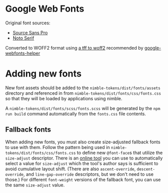 # Google Web Fonts

Original font sources:

* [Source Sans Pro](https://fonts.google.com/specimen/Source+Sans+Pro)
* [Noto Serif](https://fonts.google.com/noto/specimen/Noto+Serif)

Converted to WOFF2 format using [a tff to woff2](https://everythingfonts.com/ttf-to-woff2) recommended by [google-webfonts-helper](https://github.com/majodev/google-webfonts-helper)

# Adding new fonts

New font assets should be added to the `nimble-tokens/dist/fonts/assets` directory and referenced in from `nimble-tokens/dist/fonts/css/fonts.css` so that they will be loaded by applications using nimble.

A `nimble-tokens/dist/fonts/scss/fonts.scss` will be generated by the `npm run build` command automatically from the `fonts.css` file contents.

## Fallback fonts

When adding new fonts, you must also create size-adjusted fallback fonts to use with them. Follow the pattern being used in `nimble-tokens/dist/fonts/css/fonts.css` to define new `@font-face`s that utilize the `size-adjust` descriptor. There is an [online tool](https://www.industrialempathy.com/perfect-ish-font-fallback/) you can use to automatically select a value for `size-adjust` which the tool's author says is sufficient to avoid cumulative layout shift. (There are also `ascent-override`, `descent-override`, and `line-gap-override` descriptors, but we don't need to use those.) For different `font-weight` versions of the fallback font, you can use the same `size-adjust` value.

